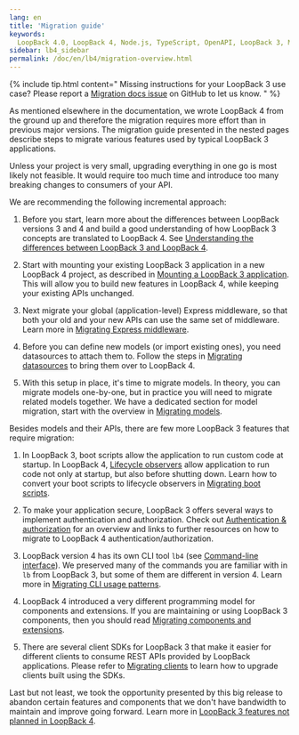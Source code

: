 ```yaml
---
lang: en
title: 'Migration guide'
keywords:
  LoopBack 4.0, LoopBack 4, Node.js, TypeScript, OpenAPI, LoopBack 3, Migration
sidebar: lb4_sidebar
permalink: /doc/en/lb4/migration-overview.html
---
```


{% include tip.html content="
Missing instructions for your LoopBack 3 use case? Please report a [Migration docs issue](https://github.com/loopbackio/loopback-next/issues/new?labels=question,Migration,Docs&template=Migration_docs.md) on GitHub to let us know.
" %}

As mentioned elsewhere in the documentation, we wrote LoopBack 4 from the ground
up and therefore the migration requires more effort than in previous major
versions. The migration guide presented in the nested pages describe steps to
migrate various features used by typical LoopBack 3 applications.

Unless your project is very small, upgrading everything in one go is most likely
not feasible. It would require too much time and introduce too many breaking
changes to consumers of your API.

We are recommending the following incremental approach:

1. Before you start, learn more about the differences between LoopBack versions
   3 and 4 and build a good understanding of how LoopBack 3 concepts are
   translated to LoopBack 4. See
   [Understanding the differences between LoopBack 3 and LoopBack 4](../Understanding-the-differences.md).

2. Start with mounting your existing LoopBack 3 application in a new LoopBack 4
   project, as described in
   [Mounting a LoopBack 3 application](mounting-lb3app.md). This will allow you
   to build new features in LoopBack 4, while keeping your existing APIs
   unchanged.

3. Next migrate your global (application-level) Express middleware, so that both
   your old and your new APIs can use the same set of middleware. Learn more in
   [Migrating Express middleware](express-middleware.md).

4. Before you can define new models (or import existing ones), you need
   datasources to attach them to. Follow the steps in
   [Migrating datasources](datasources.md) to bring them over to LoopBack 4.

5. With this setup in place, it's time to migrate models. In theory, you can
   migrate models one-by-one, but in practice you will need to migrate related
   models together. We have a dedicated section for model migration, start with
   the overview in [Migrating models](models/overview.md).

Besides models and their APIs, there are few more LoopBack 3 features that
require migration:

1. In LoopBack 3, boot scripts allow the application to run custom code at
   startup. In LoopBack 4, [Lifecycle observers](../Life-cycle.md) allow
   application to run code not only at startup, but also before shutting down.
   Learn how to convert your boot scripts to lifecycle observers in
   [Migrating boot scripts](boot-scripts.md).

2. To make your application secure, LoopBack 3 offers several ways to implement
   authentication and authorization. Check out
   [Authentication & authorization](auth/overview.md) for an overview and links
   to further resources on how to migrate to LoopBack 4
   authentication/authorization.

3. LoopBack version 4 has its own CLI tool `lb4` (see
   [Command-line interface](../Command-line-interface.md)). We preserved many of
   the commands you are familiar with in `lb` from LoopBack 3, but some of them
   are different in version 4. Learn more in
   [Migrating CLI usage patterns](cli.md).

4. LoopBack 4 introduced a very different programming model for components and
   extensions. If you are maintaining or using LoopBack 3 components, then you
   should read [Migrating components and extensions](extensions.md).

5. There are several client SDKs for LoopBack 3 that make it easier for
   different clients to consume REST APIs provided by LoopBack applications.
   Please refer to [Migrating clients](clients.md) to learn how to upgrade
   clients built using the SDKs.

Last but not least, we took the opportunity presented by this big release to
abandon certain features and components that we don't have bandwidth to maintain
and improve going forward. Learn more in
[LoopBack 3 features not planned in LoopBack 4](not-planned.md).
